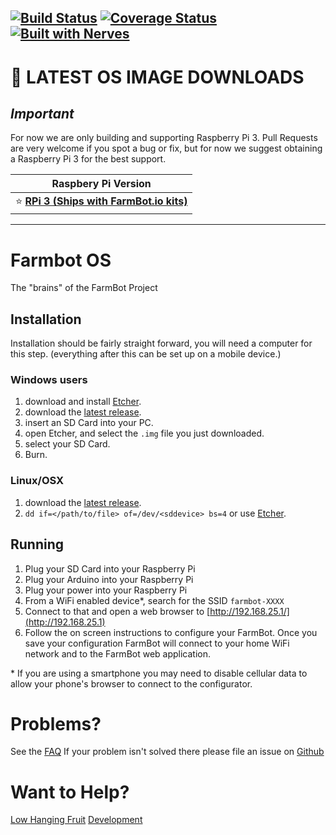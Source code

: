 [![Build Status](https://travis-ci.org/FarmBot/farmbot_os.svg?branch=staging)](https://travis-ci.org/FarmBot/farmbot_os)
[![Coverage Status](https://coveralls.io/repos/github/FarmBot/farmbot_os/badge.svg?branch=staging)](https://coveralls.io/github/FarmBot/farmbot_os?branch=staging)
[![Built with Nerves](http://nerves-project.org/images/badge/nerves-badge_75x39_black.png)](http://nerves-project.org/)
---

<!-- DON'T CHANGE THE TEXT BELOW. It is used in documentation links. -->
# :floppy_disk: LATEST OS IMAGE DOWNLOADS
<!-- DON'T CHANGE THE TEXT ABOVE. It is used in documentation links. -->

## _*Important*_
For now we are only building and supporting Raspberry Pi 3. Pull Requests are very welcome
if you spot a bug or fix, but for now we suggest obtaining a Raspberry Pi 3 for the best support.


|Raspbery Pi Version |
|---|
| :star: **[RPi 3 (Ships with FarmBot.io kits)](https://github.com/FarmBot/farmbot_os/releases/download/v5.0.6/farmbot-rpi3-5.0.6.img)**|
---

# Farmbot OS
The "brains" of the FarmBot Project

## Installation
Installation should be fairly straight forward, you will need a computer for this step.
(everything after this can be set up on a mobile device.)

### Windows users

 1. download and install [Etcher](https://etcher.io/).
 0. download the [latest release](#floppy_disk-latest-os-image-downloads).
 0. insert an SD Card into your PC.
 0. open Etcher, and select the `.img` file you just downloaded.
 0. select your SD Card.
 0. Burn.

### Linux/OSX

 1. download the [latest release](#floppy_disk-latest-os-image-downloads).
 0. ```dd if=</path/to/file> of=/dev/<sddevice> bs=4``` or use [Etcher](https://etcher.io/).

## Running
 1. Plug your SD Card into your Raspberry Pi
 0. Plug your Arduino into your Raspberry Pi
 0. Plug your power into your Raspberry Pi
 0. From a WiFi enabled device*, search for the SSID `farmbot-XXXX`
 0. Connect to that and open a web browser to [http://192.168.25.1/](http://192.168.25.1)
 0. Follow the on screen instructions to configure your FarmBot. Once you save your configuration FarmBot will connect to your home WiFi network and to the FarmBot web application.

\* If you are using a smartphone you may need to disable cellular data to allow your phone's browser to connect to the configurator.


# Problems?

See the [FAQ](docs/FAQ.md)
If your problem isn't solved there please file an issue on [Github](https://github.com/FarmBot/farmbot_os/issues/new)

# Want to Help?

[Low Hanging Fruit](https://github.com/FarmBot/farmbot_os/search?utf8=%E2%9C%93&q=TODO)
[Development](CONTRIBUTING.md)
